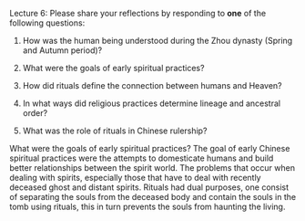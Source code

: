 Lecture 6:
Please share your reflections by responding to **one** of the following questions:

1. How was the human being understood during the Zhou dynasty (Spring and Autumn period)?
    
2. What were the goals of early spiritual practices?
    
3. How did rituals define the connection between humans and Heaven?
    
4. In what ways did religious practices determine lineage and ancestral order?
    
5. What was the role of rituals in Chinese rulership?

What were the goals of early spiritual practices?
The goal of early Chinese spiritual practices were the attempts to domesticate humans and build better relationships between the spirit world. The problems that occur when dealing with spirits, especially those that have to deal with recently deceased ghost and distant spirits. Rituals had dual purposes, one consist of separating the souls from the deceased body and contain the souls in the tomb using rituals, this in turn prevents the souls from haunting the living.  
